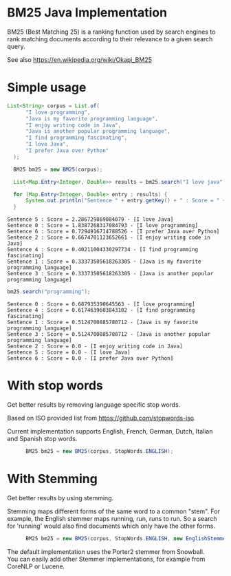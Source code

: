 # BM25 Java Implementation

BM25 (Best Matching 25) is a ranking function used by search engines to rank matching documents according to their relevance to a given search query.

See also https://en.wikipedia.org/wiki/Okapi_BM25

# Simple usage

```java
List<String> corpus = List.of(
      "I love programming",
      "Java is my favorite programming language",
      "I enjoy writing code in Java",
      "Java is another popular programming language",
      "I find programming fascinating",
      "I love Java",
      "I prefer Java over Python"
  );

  BM25 bm25 = new BM25(corpus);

  List<Map.Entry<Integer, Double>> results = bm25.search("I love java");

  for (Map.Entry<Integer, Double> entry : results) {
      System.out.println("Sentence " + entry.getKey() + " : Score = " + entry.getValue() + " - [" + corpus.get(entry.getKey()) + "]");
  }
```

```
Sentence 5 : Score = 2.286729869084079 - [I love Java]
Sentence 0 : Score = 1.8387268317084793 - [I love programming]
Sentence 6 : Score = 0.7294916714788526 - [I prefer Java over Python]
Sentence 2 : Score = 0.6674701123652661 - [I enjoy writing code in Java]
Sentence 4 : Score = 0.40211004330297734 - [I find programming fascinating]
Sentence 1 : Score = 0.33373505618263305 - [Java is my favorite programming language]
Sentence 3 : Score = 0.33373505618263305 - [Java is another popular programming language]
```

```Java
bm25.search("programming");
```

```
Sentence 0 : Score = 0.687935390645563 - [I love programming]
Sentence 4 : Score = 0.6174639603843102 - [I find programming fascinating]
Sentence 1 : Score = 0.5124700885780712 - [Java is my favorite programming language]
Sentence 3 : Score = 0.5124700885780712 - [Java is another popular programming language]
Sentence 2 : Score = 0.0 - [I enjoy writing code in Java]
Sentence 5 : Score = 0.0 - [I love Java]
Sentence 6 : Score = 0.0 - [I prefer Java over Python]
```

# With stop words 

Get better results by removing language specific stop words. 

Based on ISO provided list from https://github.com/stopwords-iso 

Current implementation supports English, French, German, Dutch, Italian and Spanish stop words.

```Java
      BM25 bm25 = new BM25(corpus, StopWords.ENGLISH);
```

# With Stemming

Get better results by using stemming. 

Stemming maps different forms of the same word to a common "stem". 
For example, the English stemmer maps running, run, runs to run. 
So a search for 'running' would also find documents which only have the other forms.

```Java
      BM25 bm25 = new BM25(corpus, StopWords.ENGLISH, new EnglishStemmer());
```

The default implementation uses the Porter2 stemmer from Snowball.  
You can easily add other Stemmer implementations, for example from CoreNLP or Lucene.

